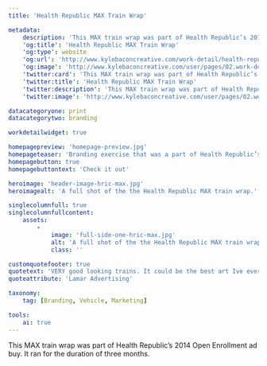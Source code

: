 ```yaml
---
title: 'Health Republic MAX Train Wrap'

metadata:
    description: 'This MAX train wrap was part of Health Republic’s 2014 Open Enrollment ad buy. It ran for the duration of three months.'
    'og:title': 'Health Republic MAX Train Wrap'
    'og:type': website
    'og:url': 'http://www.kylebaconcreative.com/work-detail/health-republic-max-train-wrap/'
    'og:image': 'http://www.kylebaconcreative.com/user/pages/02.work-detail/health-republic-max-train-wrap/full-side-one-hric-max.jpg'
    'twitter:card': 'This MAX train wrap was part of Health Republic’s 2014 Open Enrollment ad buy. It ran for the duration of three months.'
    'twitter:title': 'Health Republic MAX Train Wrap'
    'twitter:description': 'This MAX train wrap was part of Health Republic’s 2014 Open Enrollment ad buy. It ran for the duration of three months.'
    'twitter:image': 'http://www.kylebaconcreative.com/user/pages/02.work-detail/health-republic-max-train-wrap/full-side-one-hric-max.jpg'

datacategoryone: print
datacategorytwo: branding

workdetailwidget: true

homepagepreview: 'homepage-preview.jpg'
homepageteaser: 'Branding exercise that was a part of Health Republic’s Fall 2014 outdoor advertising campaign.'
homepagebutton: true
homepagebuttontext: 'Check it out'

heroimage: 'header-image-hric-max.jpg'
heroimagealt: 'A full shot of the the Health Republic MAX train wrap.'

singlecolumnfull: true
singlecolumnfullcontent:
    assets:
        -
            image: 'full-side-one-hric-max.jpg'
            alt: 'A full shot of the the Health Republic MAX train wrap.'
            class: ''

customquotefooter: true
quotetext: 'VERY good looking trains. It could be the best art Ive ever seen. Distinct color, great contrast, simple, clean, easy to read, nice big logos. Well done!'
quoteattribute: 'Lamar Advertising'

taxonomy:
    tag: [Branding, Vehicle, Marketing]

tools:
    ai: true
---
```

This MAX train wrap was part of Health Republic’s 2014 Open Enrollment ad buy. It ran for the duration of three months.
